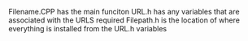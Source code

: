 Filename.CPP has the main funciton
URL.h has any variables that are associated with the URLS required
Filepath.h is the location of where everything is installed from the URL.h variables
